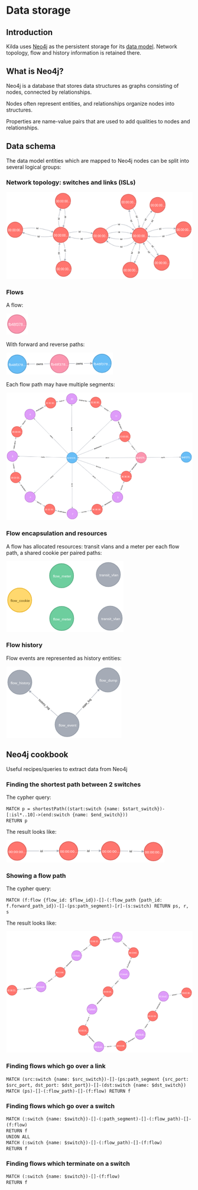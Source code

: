 # Data storage

## Introduction

Kilda uses [Neo4j](https://neo4j.com/) as the persistent storage for its [data model](../domain-model/domain-model.md).
Network topology, flow and history information is retained there.

## What is Neo4j?

Neo4j is a database that stores data structures as graphs consisting of nodes, connected by relationships.

Nodes often represent entities, and relationships organize nodes into structures.

Properties are name-value pairs that are used to add qualities to nodes and relationships.

## Data schema

The data model entities which are mapped to Neo4j nodes can be split into several logical groups: 

### Network topology: switches and links (ISLs)

![neo4j-schema-isl](./neo4j-schema-isl.png)

### Flows

A flow:

![neo4j-schema-flow](neo4j-schema-flow.png)

With forward and reverse paths:

![neo4j-schema-flowpaths](neo4j-schema-flowpaths.png)

Each flow path may have multiple segments:

![neo4j-schema-flowpath-with-segments](neo4j-schema-flowpath-with-segments.png)

### Flow encapsulation and resources

A flow has allocated resources: transit vlans and a meter per each flow path, a shared cookie per paired paths:

![neo4j-schema-flow-resources](neo4j-schema-flow-resources.png)

### Flow history

Flow events are represented as history entities:

![nneo4j-schema-flow-history](neo4j-schema-flow-history.png)

## Neo4j cookbook

Useful recipes/queries to extract data from Neo4j

### Finding the shortest path between 2 switches

The cypher query:
```
MATCH p = shortestPath((start:switch {name: $start_switch})-[:isl*..10]->(end:switch {name: $end_switch}))
RETURN p
```

The result looks like:

![neo4j-query-shortest-path](./neo4j-query-shortest-path.png)

### Showing a flow path

The cypher query:
```
MATCH (f:flow {flow_id: $flow_id})-[]-(:flow_path {path_id: f.forward_path_id})-[]-(ps:path_segment)-[r]-(s:switch) RETURN ps, r, s
```

The result looks like:

![neo4j-query-forward-of-flow](./neo4j-query-forward-of-flow.png)

### Finding flows which go over a link

```
MATCH (src:switch {name: $src_switch})-[]-(ps:path_segment {src_port: $src_port, dst_port: $dst_port})-[]-(dst:switch {name: $dst_switch})
MATCH (ps)-[]-(:flow_path)-[]-(f:flow) RETURN f
```

### Finding flows which go over a switch

```
MATCH (:switch {name: $switch})-[]-(:path_segment)-[]-(:flow_path)-[]-(f:flow)
RETURN f
UNION ALL
MATCH (:switch {name: $switch})-[]-(:flow_path)-[]-(f:flow)
RETURN f
```

### Finding flows which terminate on a switch
```
MATCH (:switch {name: $switch})-[]-(f:flow)
RETURN f
```
